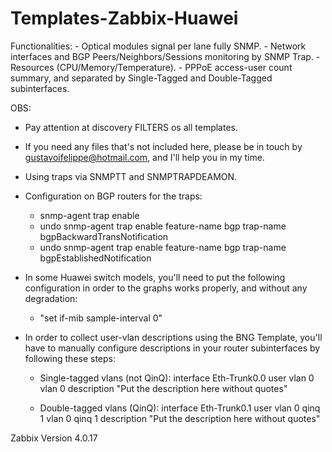 # Templates-Zabbix-Huawei
Functionalities:
    - Optical modules signal per lane fully SNMP.
    - Network interfaces and BGP Peers/Neighbors/Sessions monitoring by SNMP Trap.
    - Resources (CPU/Memory/Temperature).
    - PPPoE access-user count summary, and separated by Single-Tagged and Double-Tagged subinterfaces.
   
OBS:   
- Pay attention at discovery FILTERS os all templates.

- If you need any files that's not included here, please be in touch by gustavoifelippe@hotmail.com, and I'll help you in my time.

- Using traps via SNMPTT and SNMPTRAPDEAMON.

- Configuration on BGP routers for the traps:
    - snmp-agent trap enable
    - undo snmp-agent trap enable feature-name bgp trap-name bgpBackwardTransNotification
    - undo snmp-agent trap enable feature-name bgp trap-name bgpEstablishedNotification

- In some Huawei switch models, you'll need to put the following configuration in order to the graphs works properly, and without any degradation:
    - "set if-mib sample-interval 0"

- In order to collect user-vlan descriptions using the BNG Template, you'll have to manually configure descriptions in your router subinterfaces by following these steps:
    - Single-tagged vlans (not QinQ):
      interface Eth-Trunk0.0
      user vlan 0
        vlan 0 description "Put the description here without quotes"
   
    - Double-tagged vlans (QinQ):
      interface Eth-Trunk0.1
      user vlan 0 qinq 1
        vlan 0 qinq 1 description "Put the description here without quotes"

      
Zabbix Version 4.0.17
